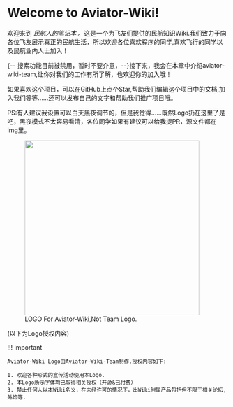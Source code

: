 # Welcome to Aviator-Wiki!

欢迎来到 *民航人的笔记本* 。这是一个为飞友们提供的民航知识Wiki.我们致力于向各位飞友展示真正的民航生活，所以欢迎各位喜欢程序的同学,喜欢飞行的同学以及民航业内人士加入！

{-- 搜索功能目前被禁用，暂时不要介意，--}接下来，我会在本章中介绍aviator-wiki-team,让你对我们的工作有所了解，也欢迎你的加入哦！

如果喜欢这个项目，可以在GitHub上点个Star,帮助我们编辑这个项目中的文档,加入我们等等……还可以发布自己的文字和帮助我们推广项目哦。

PS:有人建议我设置可以白天黑夜调节的，但是我觉得……既然Logo扔在这里了是吧，黑夜模式不太容易看清，各位同学如果有建议可以给我提PR，源文件都在img里。

<figure>   <img src="http://flight-wiki.pyliubaolin.top/img/Logo.svg" width="400" loading=lazy />   <figcaption>LOGO For Aviator-Wiki,Not Team Logo.</figcaption> </figure>

(以下为Logo授权内容)

!!! important

    Aviator-Wiki Logo由Aviator-Wiki-Team制作.授权内容如下:

    1. 欢迎各种形式的宣传活动使用本Logo.
    2. 本Logo所示字体均已取得相关授权（开源&已付费）
    3. 禁止任何人以本Wiki名义，在未经许可的情况下，出Wiki附属产品包括但不限于相关论坛,外饰等.

